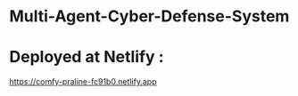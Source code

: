# Multi-Agent-Cyber-Defense-System

# Deployed at Netlify :
https://comfy-praline-fc91b0.netlify.app
